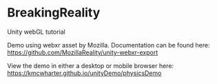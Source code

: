 # BreakingReality
Unity webGL tutorial

Demo using webxr asset by Mozilla. Documentation can be found here: https://github.com/MozillaReality/unity-webxr-export

View the demo in either a desktop or mobile browser here: https://kmcwharter.github.io/unityDemo/physicsDemo
